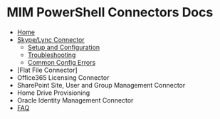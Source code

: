 # MIM PowerShell Connectors Docs
* [Home][Home]
* [Skype/Lync Connector][LyncConnector]
	* [Setup and Configuration][LyncConnectorConfiguration]
	* [Troubleshooting][LyncConnectorTroubleshooting]
	* [Common Config Errors][LyncConnectorCommonConfigurationErrors]
* [Flat File Connector]
* Office365 Licensing Connector
* SharePoint Site, User and Group Management Connector
* Home Drive Provisioning
* Oracle Identity Management Connector
* [FAQ][FAQ]

[Home]: https://github.com/Microsoft/MIMPowerShellConnectors/wiki
[LyncConnector]: https://github.com/Microsoft/MIMPowerShellConnectors/wiki/Lync-Connector
[LyncConnectorConfiguration]: https://github.com/Microsoft/MIMPowerShellConnectors/wiki/Lync-Connector-Configuration
[LyncConnectorTroubleshooting]: https://github.com/Microsoft/MIMPowerShellConnectors/wiki/Lync-Connector-Troubleshooting
[LyncConnectorCommonConfigurationErrors]: https://github.com/Microsoft/MIMPowerShellConnectors/wiki/Lync-Connector-Common-Config-Errors
[FAQ]: https://github.com/Microsoft/MIMPowerShellConnectors/wiki/FAQ
